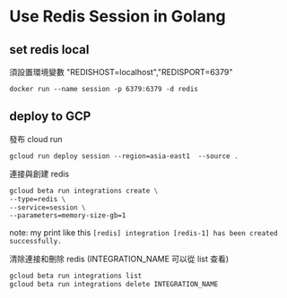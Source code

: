 # Use Redis Session in Golang

## set redis local

須設置環境變數 "REDISHOST=localhost","REDISPORT=6379"

`docker run --name session -p 6379:6379 -d redis`

## deploy to GCP

發布 cloud run

`gcloud run deploy session --region=asia-east1  --source .`

連接與創建 redis

```sh
gcloud beta run integrations create \
--type=redis \
--service=session \
--parameters=memory-size-gb=1
```

note: my print like this `[redis] integration [redis-1] has been created successfully.`

清除連接和刪除 redis (INTEGRATION_NAME 可以從 list 查看)

```sh
gcloud beta run integrations list
gcloud beta run integrations delete INTEGRATION_NAME
```
